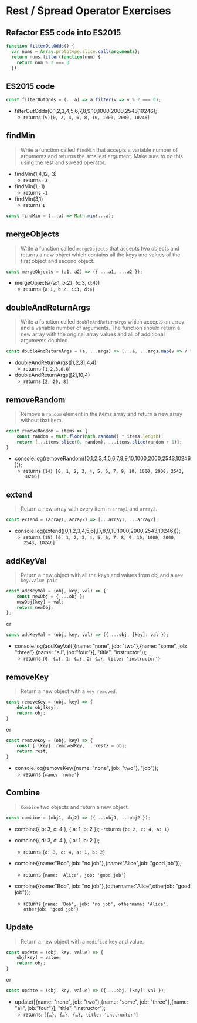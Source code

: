 # Rest / Spread Operator Exercises

## Refactor ES5 code into ES2015
```javascript
function filterOutOdds() {
  var nums = Array.prototype.slice.call(arguments);
  return nums.filter(function(num) {
    return num % 2 === 0
  });
```
## ES2015 code
```javascript
const filterOutOdds = (...a) => a.filter(v => v % 2 === 0);
```
+ filterOutOdds(0,1,2,3,4,5,6,7,8,9,10,1000,2000,2543,10246); 
    - returns `(9)[0, 2, 4, 6, 8, 10, 1000, 2000, 10246]`

## findMin
> Write a function called `findMin` that accepts a variable number of arguments and returns the smallest argument. Make sure to do this using the rest and spread operator.

+ findMin(1,4,12,-3) 
    - returns `-3`
+ findMin(1,-1) 
    - returns `-1`
+ findMin(3,1) 
    - returns `1`
```javascript
const findMin = (...a) => Math.min(...a);
```

## mergeObjects
> Write a function called `mergeObjects` that accepts two objects and returns a new object which contains all the keys and values of the first object and second object.

```javascript
const mergeObjects = (a1, a2) => ({ ...a1, ...a2 });
```
+ mergeObjects({a:1, b:2}, {c:3, d:4}) 
    - returns `{a:1, b:2, c:3, d:4}`

## doubleAndReturnArgs
> Write a function called `doubleAndReturnArgs` which accepts an array and a variable number of arguments. The function should return a new array with the original array values and all of additional arguments doubled.
```javascript
const doubleAndReturnArgs = (a, ...args) => [...a, ...args.map(v => v * 2)];
```
+ doubleAndReturnArgs(\[1,2,3],4,4) 
    - returns `[1,2,3,8,8]`
+ doubleAndReturnArgs(\[2],10,4) 
    - returns `[2, 20, 8]`
## removeRandom
> Remove a `random` element in the items array and return a new array without that item. 
```javascript
const removeRandom = items => {
    const random = Math.floor(Math.random() * items.length);
    return [...items.slice(0, random), ...items.slice(random + 1)];
}
```
+ console.log(removeRandom(\[0,1,2,3,4,5,6,7,8,9,10,1000,2000,2543,10246])); 
    - returns `(14) [0, 1, 2, 3, 4, 5, 6, 7, 9, 10, 1000, 2000, 2543, 10246]`

## extend
> Return a new array with every item in `array1` and `array2`. 
```javascript
const extend = (array1, array2) => [...array1, ...array2];
```
+ console.log(extend(\[0,1,2,3,4,5,6],\[7,8,9,10,1000,2000,2543,10246])); 
    - returns `(15) [0, 1, 2, 3, 4, 5, 6, 7, 8, 9, 10, 1000, 2000, 2543, 10246]`

## addKeyVal
> Return a new object with all the keys and values from obj and a `new key/value pair` 
```javascript
const addKeyVal = (obj, key, val) => {
    const newObj = { ...obj };
    newObj[key] = val;
    return newObj;
};
```
or
```javascript
const addKeyVal = (obj, key, val) => ({ ...obj, [key]: val });
```
+ console.log(addKeyVal([{name: "none", job: "two"},{name: "some", job: "three"},{name: "all", job:"four"}], "title", "instructor"));
    - returns `{0: {…}, 1: {…}, 2: {…}, title: 'instructor'}`

## removeKey
> Return a new object with a `key removed`. 
```javascript
const removeKey = (obj, key) => {
    delete obj[key];
    return obj;
}
```
or
```javascript
const removeKey = (obj, key) => {
    const { [key]: removedKey, ...rest} = obj;
    return rest;
}
```

+ console.log(removeKey({name: "none", job: "two"}, "job")); 
    - returns `{name: 'none'}`

## Combine 
> `Combine` two objects and return a new object.
```javascript
const combine = (obj1, obj2) => ({ ...obj1, ...obj2 });
```
+ combine({ b: 3, c: 4 }, { a: 1, b: 2 }); 
    -returns `{b: 2, c: 4, a: 1}`
+ combine({ d: 3, c: 4 }, { a: 1, b: 2 }); 
    - returns `{d: 3, c: 4, a: 1, b: 2}`
+ combine({name:"Bob", job: "no job"},{name:"Alice",job: "good job"});
    - returns `{name: 'Alice', job: 'good job'}`

+ combine({name:"Bob", job: "no job"},{othername:"Alice",otherjob: "good job"});
    - returns `{name: 'Bob', job: 'no job', othername: 'Alice', otherjob: 'good job'}`

## Update
> Return a new object with a `modified` key and value.
```javascript
const update = (obj, key, value) => {
    obj[key] = value;
    return obj;
}
```
or
```javascript
const update = (obj, key, value) => ({ ...obj, [key]: val });
```
+ update([{name: "none", job: "two"},{name: "some", job: "three"},{name: "all", job:"four"}], "title", "instructor");
    - returns: `[{…}, {…}, {…}, title: 'instructor']`